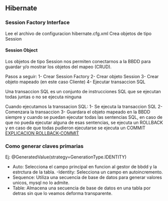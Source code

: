 ## Hibernate
### Session Factory Interface
Lee el archivo de configuracion hibernate.cfg.xml
Crea objetos de tipo Session
#### Session Object
Los objetos de tipo Session nos permiten conectarnos a la BBDD 
para guardar y/o mostrar los objetos del mapeo (CRUD).

Pasos a seguir:
1- Crear Session Factory
2- Crear objeto Session
3- Crear objeto mapeado (en este caso Cliente)
4- Ejecutar transaccion SQL

Una transaccion SQL es un conjunto de instrucciones SQL que se ejecutan todas juntas o no se ejecuta ninguna

Cuando ejecutamos la transsacion SQL:
1- Se ejecuta la transaccion SQL
2- Comenzara la transaccion
3- Guardara el objeto mapeado en la BBDD siempre y cuando se puedan ejecutar todas las sentencias SQL, en caso de que no pueda ejecutar alguna de esas sentencias, se
ejecuta un ROLLBACK y en caso de que todas pudieron ejecutarse se ejecuta un COMMIT
[EXPLICACION ROLLBACK-COMMIT](https://www.youtube.com/watch?v=xiTfest5ApU)   

### Como generar claves primarias

Ej:
@GeneratedValue(strategy=GenerationType.IDENTITY)

- Auto: Selecciona el campo principal en funcion al gestor de bbdd y la estrctura de la tabla.
-Identity: Selecciona un campo en autoincremento.  
- Sequence: Utiliza una secuencia de base de datos para generar valores unicos, mysql no lo admite. 
- Table: Almacena una secuencia de base de datos en una tabla por detras sin que lo veamos deforma transparente. 
